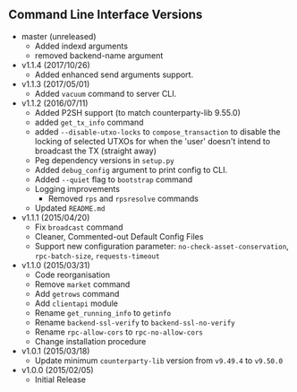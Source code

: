 ## Command Line Interface Versions ##
* master (unreleased)
	* Added indexd arguments
	* removed backend-name argument
* v1.1.4 (2017/10/26)
    * Added enhanced send arguments support.
* v1.1.3 (2017/05/01)
    * Added `vacuum` command to server CLI.
* v1.1.2 (2016/07/11)
    * Added P2SH support (to match counterparty-lib 9.55.0)
	* added `get_tx_info` command
	* added `--disable-utxo-locks` to `compose_transaction` to disable the locking of selected UTXOs for when the 'user' doesn't intend to broadcast the TX (straight away)
	* Peg dependency versions in `setup.py`
	* Added `debug_config` argument to print config to CLI.
	* Added `--quiet` flag to `bootstrap` command
	* Logging improvements
        * Removed `rps` and `rpsresolve` commands
	* Updated `README.md`
* v1.1.1 (2015/04/20)
	* Fix `broadcast` command
	* Cleaner, Commented-out Default Config Files
	* Support new configuration parameter: `no-check-asset-conservation`, `rpc-batch-size`, `requests-timeout`
* v1.1.0 (2015/03/31)
	* Code reorganisation
	* Remove `market` command
	* Add `getrows` command
	* Add `clientapi` module
	* Rename `get_running_info` to `getinfo`
	* Rename `backend-ssl-verify` to `backend-ssl-no-verify`
	* Rename `rpc-allow-cors` to `rpc-no-allow-cors`
	* Change installation procedure
* v1.0.1 (2015/03/18)
	* Update minimum `counterparty-lib` version from `v9.49.4` to `v9.50.0`
* v1.0.0 (2015/02/05)
	* Initial Release
